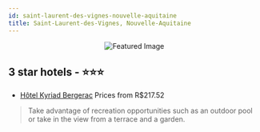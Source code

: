 ```yaml
---
id: saint-laurent-des-vignes-nouvelle-aquitaine
title: Saint-Laurent-des-Vignes, Nouvelle-Aquitaine
---
```


<center><img src="https://i.travelapi.com/hotels/2000000/1180000/1177500/1177493/c2c5a328_z.jpg" alt="Featured Image" /></center>


##  3 star hotels - ⭐️⭐️⭐️

-    [Hôtel Kyriad Bergerac](https://us.hurb.com/hotels/saint-laurent-des-vignes/hotel-kyriad-bergerac-JNP-JP371686?cmp=18055) Prices from R$217.52
   > Take advantage of recreation opportunities such as an outdoor pool or take in the view from a terrace and a garden.
